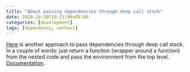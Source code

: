 ```yaml
---
title: "About passing dependencies through deep call stack"
date: 2020-10-30T19:23:06+05:00
categories: [development]
tags: [dependency, context]
---
```

[Here](https://github.com/dry-python/returns#requirescontext-container) is another approach to pass dependencies through deep call stack.  
In a couple of words: just return a function (wrapper around a function) from the nested code and pass the environment from the top level.  
[Documentation](https://returns.readthedocs.io/en/latest/pages/context.html).  
